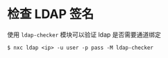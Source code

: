 # 检查 LDAP 签名

使用 `ldap-checker` 模块可以验证 ldap 是否需要通道绑定

```
$ nxc ldap <ip> -u user -p pass -M ldap-checker
```
